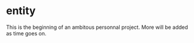 # entity
This is the beginning of an ambitous personnal project. More will be added as time goes on.

